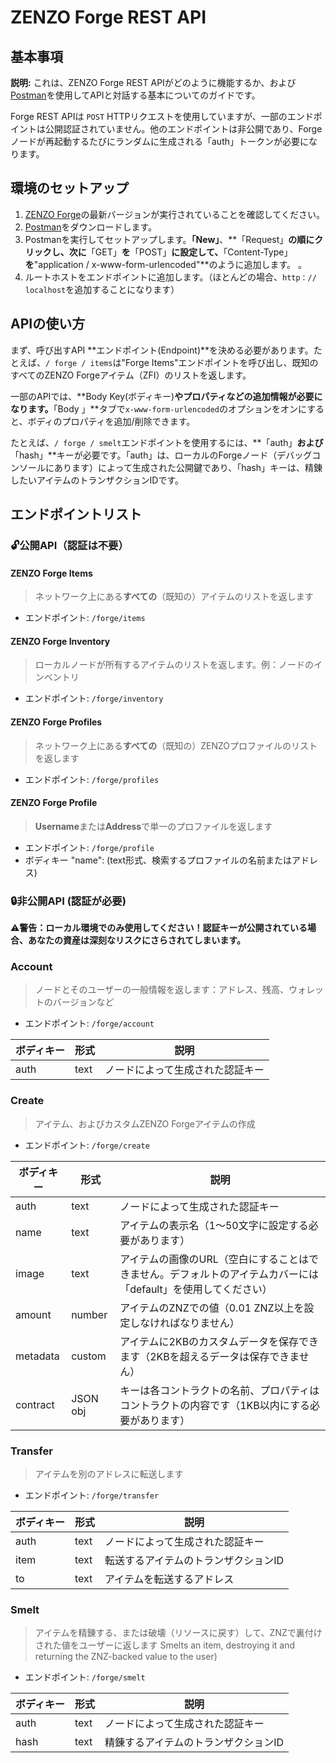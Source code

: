 # ZENZO Forge REST API

## 基本事項
**説明:** これは、ZENZO Forge REST APIがどのように機能するか、および[Postman](https://www.getpostman.com/downloads/)を使用してAPIと対話する基本についてのガイドです。

Forge REST APIは `POST` HTTPリクエストを使用していますが、一部のエンドポイントは公開認証されていません。他のエンドポイントは非公開であり、Forgeノードが再起動するたびにランダムに生成される「auth」トークンが必要になります。




## 環境のセットアップ
1. [ZENZO Forge](https://github.com/ZENZO-Ecosystem/zenzo-forge/releases)の最新バージョンが実行されていることを確認してください。
2. [Postman](https://www.getpostman.com/downloads/)をダウンロードします。
3. Postmanを実行してセットアップします。**「New」**、**「Request」**の順にクリックし、次に**「GET」**を**「POST」**に設定して、**「Content-Type」**を**"application / x-www-form-urlencoded"**のように追加します。 。
4. ルートホストをエンドポイントに追加します。（ほとんどの場合、`http：// localhost`を追加することになります）




## APIの使い方
まず、呼び出すAPI **エンドポイント(Endpoint)**を決める必要があります。たとえば、`/ forge / items`は"Forge Items"エンドポイントを呼び出し、既知のすべてのZENZO Forgeアイテム（ZFI）のリストを返します。

一部のAPIでは、**Body Key(ボディキー)**やプロパティなどの追加情報が必要になります。**「Body 」**タブで`x-www-form-urlencoded`のオプションをオンにすると、ボディのプロパティを追加/削除できます。

たとえば、`/ forge / smelt`エンドポイントを使用するには、**「auth」**および**「hash」**キーが必要です。「auth」は、ローカルのForgeノード（デバッグコンソールにあります）によって生成された公開鍵であり、「hash」キーは、精錬したいアイテムのトランザクションIDです。




## エンドポイントリスト

### :unlock:**公開API（認証は不要）**

#### ZENZO Forge Items 
> ネットワーク上にある**すべての**（既知の）アイテムのリストを返します
- エンドポイント: `/forge/items`

#### ZENZO Forge Inventory 
> ローカルノードが所有するアイテムのリストを返します。例：ノードのインベントリ
- エンドポイント: `/forge/inventory`

#### ZENZO Forge Profiles 
> ネットワーク上にある**すべての**（既知の）ZENZOプロファイルのリストを返します
- エンドポイント: `/forge/profiles`

#### ZENZO Forge Profile 
> **Username**または**Address**で単一のプロファイルを返します
- エンドポイント: `/forge/profile`
- ボディキー "name": (text形式、検索するプロファイルの名前またはアドレス)

### :lock:**非公開API (認証が必要)**

:warning:**警告：ローカル環境でのみ使用してください！認証キーが公開されている場合、あなたの資産は深刻なリスクにさらされてしまいます。** 

### Account 
> ノードとそのユーザーの一般情報を返します：アドレス、残高、ウォレットのバージョンなど
- エンドポイント: `/forge/account`

ボディキー | 形式 | 説明
------------ | ------------- | -------------
auth | text | ノードによって生成された認証キー

### Create 
> アイテム、およびカスタムZENZO Forgeアイテムの作成
- エンドポイント: `/forge/create`

ボディキー | 形式 | 説明
------------ | ------------- | -------------
auth | text | ノードによって生成された認証キー
name | text | アイテムの表示名（1〜50文字に設定する必要があります）
image | text | アイテムの画像のURL（空白にすることはできません。デフォルトのアイテムカバーには「default」を使用してください）
amount | number | アイテムのZNZでの値（0.01 ZNZ以上を設定しなければなりません）
metadata | custom | アイテムに2KBのカスタムデータを保存できます（2KBを超えるデータは保存できません）
contract | JSON obj | キーは各コントラクトの名前、プロパティはコントラクトの内容です（1KB以内にする必要があります）

### Transfer 
> アイテムを別のアドレスに転送します
- エンドポイント: `/forge/transfer`

ボディキー | 形式 | 説明
------------ | ------------- | -------------
auth | text | ノードによって生成された認証キー
item | text | 転送するアイテムのトランザクションID
to | text | アイテムを転送するアドレス

### Smelt 
> アイテムを精錬する、または破壊（リソースに戻す）して、ZNZで裏付けされた値をユーザーに返します
Smelts an item, destroying it and returning the ZNZ-backed value to the user)
- エンドポイント: `/forge/smelt`

ボディキー | 形式 | 説明
------------ | ------------- | -------------
auth | text | ノードによって生成された認証キー
hash | text | 精錬するアイテムのトランザクションID
